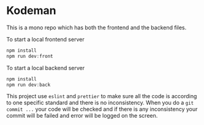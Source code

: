 # Kodeman

This is a mono repo which has both the frontend and the backend files.

To start a local frontend server

```js
npm install
npm run dev:front
```

To start a local backend server

```js
npm install
npm run dev:back
```

This project use `eslint` and `prettier` to make sure all the code is according to one specific standard and there is no inconsistency.
When you do a `git commit ...` your code will be checked and if there is any inconsistency your commit will be failed and error will be logged on the screen.
